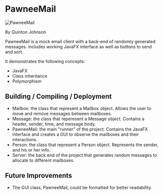 PawneeMail
===================

![PawneeMail](http://i.imgur.com/DzfGSBo.png)

By Quinton Johnson

PawneeMail is a mock email client with a back-end of randomly generated messages. Includes working JavaFX interface as well as buttons to send and sort.

It demonstrates the following concepts:
  - JavaFX
  - Class inheritance
  - Polymorphism

Building / Compiling / Deployment
-----------------------------

- Mailbox: the class that represent a Mailbox object. Allows the user to move and remove messages between mailboxes.
- Message: the class that reperesent a Message object. Contains a header, sender, time, and message body.
- PawneeMail: the main "runner" of the project. Contains the JavaFX interface and creates a GUI to observe the mailboxes and their interactions.
- Person: the class that represent a Person object. Represents the sender, and his or her info.
- Server: the back end of the project that generates random messages to allocate to different mailboxes.

Future Improvements
-----------------------------

- The GUI class, PawneeMail, could be formatted for better readability. 
